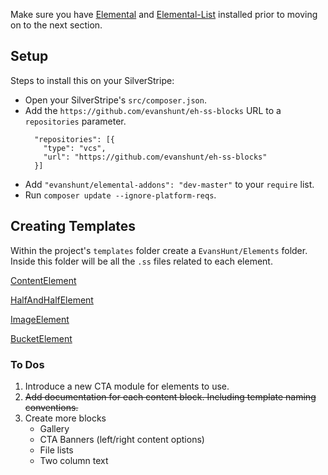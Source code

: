 Make sure you have [Elemental](https://github.com/dnadesign/silverstripe-elemental) and [Elemental-List](https://github.com/dnadesign/silverstripe-elemental-list) installed prior to moving on to the next section.

## Setup

Steps to install this on your SilverStripe:

- Open your SilverStripe's `src/composer.json`.
- Add the `https://github.com/evanshunt/eh-ss-blocks` URL to a `repositories` parameter.
    ```
      "repositories": [{
        "type": "vcs",
        "url": "https://github.com/evanshunt/eh-ss-blocks"
      }]
    ```
- Add `"evanshunt/elemental-addons": "dev-master"` to your `require` list.
- Run `composer update --ignore-platform-reqs`.

## Creating Templates

Within the project's `templates` folder create a `EvansHunt/Elements` folder. Inside this folder will be all the `.ss` files related to each element.

[ContentElement](/docs/templating/content-element.md)

[HalfAndHalfElement](/docs/templating/half-and-half-element.md)

[ImageElement](/docs/templating/image-element.md)

[BucketElement](/docs/templating/bucket-element.md)

### To Dos

1. Introduce a new CTA module for elements to use.
2. ~~Add documentation for each content block. Including template naming conventions.~~
3. Create more blocks
    - Gallery
    - CTA Banners (left/right content options)
    - File lists
    - Two column text